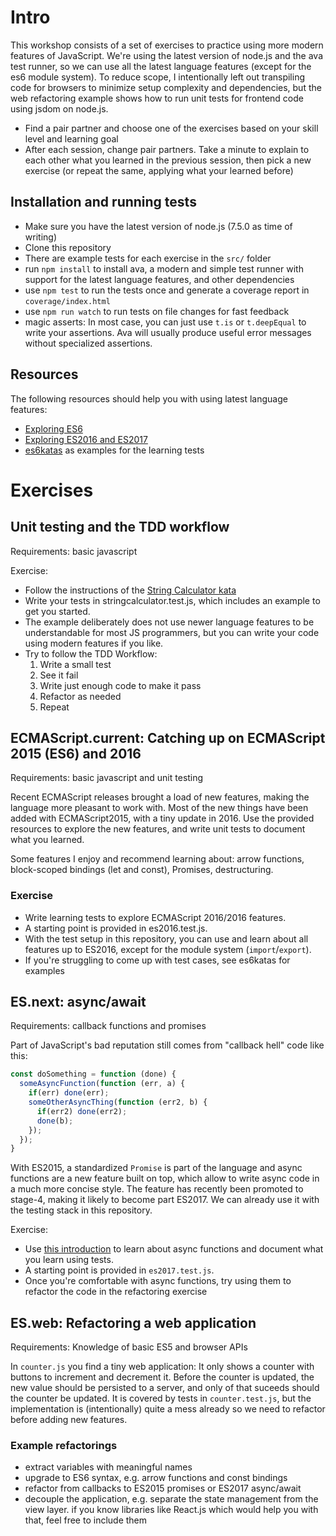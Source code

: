 # Intro

This workshop consists of a set of exercises to practice using more modern
features of JavaScript. We're using the latest version of node.js and the ava
test runner, so we can use all the latest language features (except for the es6
module system). To reduce scope, I intentionally left out transpiling code for
browsers to minimize setup complexity and dependencies, but the web refactoring
example shows how to run unit tests for frontend code using jsdom on node.js.

- Find a pair partner and choose one of the exercises based on your skill level
  and learning goal
- After each session, change pair partners. Take a minute to explain to each
  other what you learned in the previous session, then pick a new exercise (or
  repeat the same, applying what your learned before)

## Installation and running tests

- Make sure you have the latest version of node.js (7.5.0 as time of writing)
- Clone this repository
- There are example tests for each exercise in the `src/` folder
- run `npm install` to install ava, a modern and simple test runner with support
  for the latest language features, and other dependencies
- use `npm test` to run the tests once and generate a coverage report in
  `coverage/index.html`
- use `npm run watch` to run tests on file changes for fast feedback
- magic asserts: In most case, you can just use `t.is` or `t.deepEqual` to write
  your assertions. Ava will usually produce useful error messages without
  specialized assertions.

## Resources

The following resources should help you with using latest language features:

- [Exploring ES6](http://exploringjs.com/es6.html)
- [Exploring ES2016 and ES2017](http://exploringjs.com/es2016-es2017.html)
- [es6katas](http://es6katas.org) as examples for the learning tests
  
# Exercises

## Unit testing and the TDD workflow

Requirements: basic javascript

Exercise: 

- Follow the instructions of the [String Calculator kata](http://osherove.com/tdd-kata-1/)
- Write your tests in stringcalculator.test.js, which includes an example to get
  you started.
- The example deliberately does not use newer language features to be
  understandable for most JS programmers, but you can write your code using
  modern features if you like.
- Try to follow the TDD Workflow:
  1. Write a small test
  2. See it fail
  3. Write just enough code to make it pass
  4. Refactor as needed
  5. Repeat
  
## ECMAScript.current: Catching up on ECMAScript 2015 (ES6) and 2016
Requirements: basic javascript and unit testing

Recent ECMAScript releases brought a load of new features, making the language
more pleasant to work with. Most of the new things have been added with
ECMAScript2015, with a tiny update in 2016. Use the provided resources to
explore the new features, and write unit tests to document what you learned.

Some features I enjoy and recommend learning about: arrow functions,
block-scoped bindings (let and const), Promises, destructuring.

### Exercise

- Write learning tests to explore ECMAScript 2016/2016 features.
- A starting point is provided in es2016.test.js.
- With the test setup in this repository, you can use and learn about all
  features up to ES2016, except for the module system (`import`/`export`).
- If you're struggling to come up with test cases, see es6katas for examples

## ES.next: async/await

Requirements: callback functions and promises

Part of JavaScript's bad reputation still comes from "callback hell" code like this:

```js
const doSomething = function (done) {
  someAsyncFunction(function (err, a) {
    if(err) done(err);
    someOtherAsyncThing(function (err2, b) {
      if(err2) done(err2);
      done(b);
    });
  });
}
```

With ES2015, a standardized `Promise` is part of the language and async
functions are a new feature built on top, which allow to write async code in a
much more concise style. The feature has recently been promoted to stage-4,
making it likely to become part ES2017. We can already use it with the testing
stack in this repository.

Exercise:

- Use [this introduction](http://exploringjs.com/es2016-es2017/ch_async-functions.html)
  to learn about async functions and document what you learn using tests.
- A starting point is provided in `es2017.test.js`.
- Once you're comfortable with async functions, try using them to refactor the
  code in the refactoring exercise
  
## ES.web: Refactoring a web application

Requirements: Knowledge of basic ES5 and browser APIs

In `counter.js` you find a tiny web application: It only shows a counter with
buttons to increment and decrement it. Before the counter is updated, the new
value should be persisted to a server, and only of that suceeds should the
counter be updated. It is covered by tests in `counter.test.js`, but the
implementation is (intentionally) quite a mess already so we need to refactor
before adding new features.

### Example refactorings

- extract variables with meaningful names
- upgrade to ES6 syntax, e.g. arrow functions and const bindings
- refactor from callbacks to ES2015 promises or ES2017 async/await
- decouple the application, e.g. separate the state management from the view
  layer. if you know libraries like React.js which would help you with that,
  feel free to include them
  
